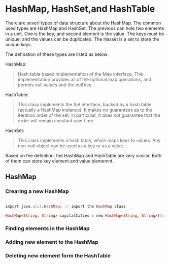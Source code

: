 # HashMap, HashSet,and HashTable

There are severl types of data structure about the HashMap. The common used types are HashMap and HashSet. The previous can hole two elements in a unit. One is the key; and second element is the value. The keys must be unique; and the values can be duplicated. The Hasset is a set to store the unique keys.

The defination of these types are listed as below:

HashMap:

>Hash table based implementation of the Map interface. This implementation provides all of the optional map operations, and permits null values and the null key.

HashTable:

>This class implements the Set interface, backed by a hash table (actually a HashMap instance). It makes no guarantees as to the iteration order of the set; in particular, it does not guarantee that the order will remain constant over time.

HashSet:

>This class implements a hash table, which maps keys to values. Any non-null object can be used as a key or as a value.

Based on the definition, the HashMap and HashTable are very similar. Both of them can store key element and value elememnt.


## HashMap

### Crearing a new HashMap

```ruby

import java.util.HashMap; // import the HashMap class

HashMap<String, String> capitalCities = new HashMap<String, String>();


``` 

### Finding elements in the HashMap


### Adding new element to the HashMap



### Deleting new element form the HashTable 